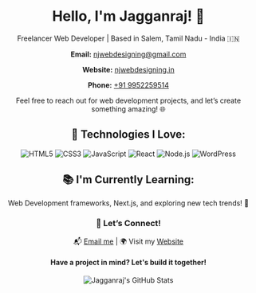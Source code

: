 <div align="center">
  <h1>Hello, I'm Jagganraj! 👋</h1>
  <p>Freelancer Web Developer | Based in Salem, Tamil Nadu - India 🇮🇳</p>
  <p><strong>Email:</strong> <a href="mailto:njwebdesigning@gmail.com">njwebdesigning@gmail.com</a></p>
  <p><strong>Website:</strong> <a href="https://njwebdesigning.in" target="_blank">njwebdesigning.in</a></p>
  <p><strong>Phone:</strong> <a href="tel:+919952259514">+91 9952259514</a></p>
  <p>Feel free to reach out for web development projects, and let’s create something amazing! 🌐</p>

  <h2>🚀 Technologies I Love:</h2>
  <p>
    <img src="https://img.shields.io/badge/HTML5-E34F26?style=for-the-badge&logo=html5&logoColor=white" alt="HTML5">
    <img src="https://img.shields.io/badge/CSS3-1572B6?style=for-the-badge&logo=css3&logoColor=white" alt="CSS3">
    <img src="https://img.shields.io/badge/JavaScript-F7DF1E?style=for-the-badge&logo=javascript&logoColor=black" alt="JavaScript">
    <img src="https://img.shields.io/badge/React-61DAFB?style=for-the-badge&logo=react&logoColor=black" alt="React">
    <img src="https://img.shields.io/badge/Node.js-339933?style=for-the-badge&logo=node.js&logoColor=white" alt="Node.js">
    <img src="https://img.shields.io/badge/WordPress-21759B?style=for-the-badge&logo=wordpress&logoColor=white" alt="WordPress">
  </p>

  <h2>📚 I'm Currently Learning:</h2>
  <p>Web Development frameworks, Next.js, and exploring new tech trends! 🚀</p>

  <h3>💬 Let’s Connect!</h3>
  <p>📬 <a href="mailto:njwebdesigning@gmail.com">Email me</a> | 🌍 Visit my <a href="https://njwebdesigning.in" target="_blank">Website</a></p>

  <h4>Have a project in mind? Let's build it together!</h4>
  
  <p><img src="https://github-readme-stats.vercel.app/api?username=njwebdesigning&show_icons=true&hide_title=true&count_private=true&hide=prs&theme=radical" alt="Jagganraj's GitHub Stats"></p>
</div>

